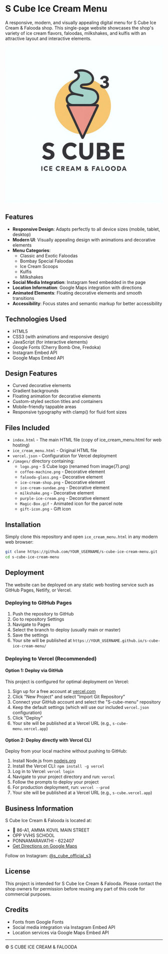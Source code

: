 # S Cube Ice Cream Menu

A responsive, modern, and visually appealing digital menu for S Cube Ice Cream & Falooda shop. This single-page website showcases the shop's variety of ice cream flavors, faloodas, milkshakes, and kulfis with an attractive layout and interactive elements.

![S Cube Ice Cream Menu](./images/logo.png)

## Features

- **Responsive Design**: Adapts perfectly to all device sizes (mobile, tablet, desktop)
- **Modern UI**: Visually appealing design with animations and decorative elements
- **Menu Categories**: 
  - Classic and Exotic Faloodas
  - Bombay Special Faloodas
  - Ice Cream Scoops
  - Kulfis
  - Milkshakes
- **Social Media Integration**: Instagram feed embedded in the page
- **Location Information**: Google Maps integration with directions
- **Animated Elements**: Floating decorative elements and smooth transitions
- **Accessibility**: Focus states and semantic markup for better accessibility

## Technologies Used

- HTML5
- CSS3 (with animations and responsive design)
- JavaScript (for interactive elements)
- Google Fonts (Cherry Bomb One, Fredoka)
- Instagram Embed API
- Google Maps Embed API

## Design Features

- Curved decorative elements
- Gradient backgrounds
- Floating animation for decorative elements
- Custom-styled section titles and containers
- Mobile-friendly tappable areas
- Responsive typography with clamp() for fluid font sizes

## Files Included

- `index.html` - The main HTML file (copy of ice_cream_menu.html for web hosting)
- `ice_cream_menu.html` - Original HTML file
- `vercel.json` - Configuration for Vercel deployment
- `/images/` directory containing:
  - `logo.png` - S Cube logo (renamed from image(7).png)
  - `coffee-machine.png` - Decorative element
  - `falooda-glass.png` - Decorative element
  - `ice-cream-shop.png` - Decorative element
  - `ice-cream-sundae.png` - Decorative element
  - `milkshake.png` - Decorative element
  - `purple-ice-cream.png` - Decorative element
  - `Magic-Box.gif` - Animated icon for the parcel note
  - `gift-icon.png` - Gift icon

## Installation

Simply clone this repository and open `ice_cream_menu.html` in any modern web browser:

```bash
git clone https://github.com/YOUR_USERNAME/s-cube-ice-cream-menu.git
cd s-cube-ice-cream-menu
```

## Deployment

The website can be deployed on any static web hosting service such as GitHub Pages, Netlify, or Vercel.

### Deploying to GitHub Pages

1. Push the repository to GitHub
2. Go to repository Settings
3. Navigate to Pages
4. Select the branch to deploy (usually main or master)
5. Save the settings
6. Your site will be published at `https://YOUR_USERNAME.github.io/s-cube-ice-cream-menu/`

### Deploying to Vercel (Recommended)

#### Option 1: Deploy via GitHub

This project is configured for optimal deployment on Vercel:

1. Sign up for a free account at [vercel.com](https://vercel.com)
2. Click "New Project" and select "Import Git Repository"
3. Connect your GitHub account and select the "S-cube-menu" repository
4. Keep the default settings (which will use our included `vercel.json` configuration)
5. Click "Deploy"
6. Your site will be published at a Vercel URL (e.g., `s-cube-menu.vercel.app`)

#### Option 2: Deploy directly with Vercel CLI

Deploy from your local machine without pushing to GitHub:

1. Install Node.js from [nodejs.org](https://nodejs.org/)
2. Install the Vercel CLI: `npm install -g vercel`
3. Log in to Vercel: `vercel login`
4. Navigate to your project directory and run: `vercel`
5. Follow the prompts to deploy your project
6. For production deployment, run: `vercel --prod`
7. Your site will be published at a Vercel URL (e.g., `s-cube.vercel.app`)

## Business Information

S Cube Ice Cream & Falooda is located at:
- 📍 86-A1, AMMA KOVIL MAIN STREET
- OPP VVHS SCHOOL
- PONNAMARAVATHI - 622407
- [Get Directions on Google Maps](https://goo.gl/maps/qLHQHzDu4un1mvoD7)

Follow on Instagram: [@s_cube_official_s3](https://www.instagram.com/s_cube_official_s3)

## License

This project is intended for S Cube Ice Cream & Falooda. Please contact the shop owners for permission before reusing any part of this code for commercial purposes.

## Credits

- Fonts from Google Fonts
- Social media integration via Instagram Embed API
- Location services via Google Maps Embed API

---

© S CUBE ICE CREAM & FALOODA